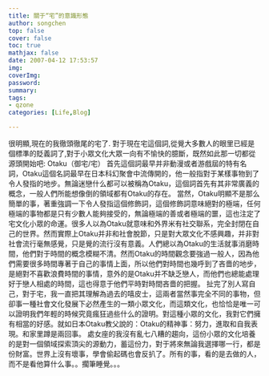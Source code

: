 ```yaml
---
title: 關于“宅”的意識形態
author: songchen
top: false
cover: false
toc: true
mathjax: false
date: 2007-04-12 17:53:57
img:
coverImg:
password:
summary:
tags:
- qzone
categories: [Life,Blog]

---
```

很明顯,現在的我徹頭徹尾的宅了.
對于現在宅這個詞,從覺大多數人的眼里已經是個標準的貶義詞了,對于小眾文化大眾一向有不愉快的臆斷，既然如此那一切都從源頭開始吧:
Otaku（御宅/宅） 首先這個詞最早并非動漫或者游戲屆的特有名詞，Otaku這個名詞最早在日本科幻聚會中流傳開的，他一般指對于某樣事物到了令人發指的地步。無論迷戀什么都可以被稱為Otaku，這個詞首先有其非常廣義的概念，一般人們所能想像倒的領域都有Otaku的存在。
當然，Otaku明顯不是那么簡單的事，著重強調一下令人發指這個修飾詞，這個修飾詞意味絕對的極端，任何極端的事物都是只有少數人能夠接受的，無論極端的善或者極端的噩，這也注定了宅文化小眾的命運。很多人以為Otaku就意味和外界米有社交聯系，完全封閉在自己的世界。然而實際上Otaku并非和社會脫節，只是對大眾文化不感興趣，并非對社會流行毫無感覺，只是覺的流行沒有意義。人們總以為Otaku的生活就事消磨時間，他們對于時間的概念模糊不清。然而Otaku的時間觀念要強過一般人，因為他們需要很多時間專著于自己的事情上面，所以他們對時間也幾呼到了吝嗇的地步，是絕對不喜歡浪費時間的事情，意外的是Otaku并不缺乏戀人，而他們也總能處理好于戀人相處的時間，這也得意于他們平時對時間吝嗇的把握。
扯完了別人寫自己，對于宅，我一直把其理解為過去的嘻皮士，這兩者當然事完全不同的事物，但卻事一種社會文化發展下必然產生的一類小眾文化，而這類文化，也恰恰是唯一可以證明我們年輕的時候究竟瘋狂過些什么的證明。對這種小眾的文化，我對它們擁有相當的好感。就如日本Otaku教父說的：Otaku的精神事：努力，進取和自我表現。和家里蹲是兩回事。
處女座的我沒有亂七八糟的趨向，這份小眾的文化培養的是對一個領域探索頂尖的源動力，蓄這份力，對于將來無論我選擇哪一行，都是份財富。世界上沒有壞事，學會偷起碼也會反扒了。所有的事，看的是去做的人，而不是看他算什么事。。擱筆睡覺。。。